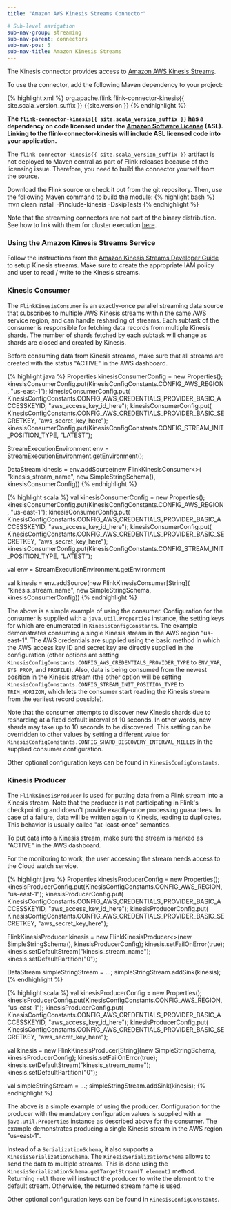 ```yaml
---
title: "Amazon AWS Kinesis Streams Connector"

# Sub-level navigation
sub-nav-group: streaming
sub-nav-parent: connectors
sub-nav-pos: 5
sub-nav-title: Amazon Kinesis Streams
---
```

<!--
Licensed to the Apache Software Foundation (ASF) under one
or more contributor license agreements.  See the NOTICE file
distributed with this work for additional information
regarding copyright ownership.  The ASF licenses this file
to you under the Apache License, Version 2.0 (the
"License"); you may not use this file except in compliance
with the License.  You may obtain a copy of the License at

  http://www.apache.org/licenses/LICENSE-2.0

Unless required by applicable law or agreed to in writing,
software distributed under the License is distributed on an
"AS IS" BASIS, WITHOUT WARRANTIES OR CONDITIONS OF ANY
KIND, either express or implied.  See the License for the
specific language governing permissions and limitations
under the License.
-->

The Kinesis connector provides access to [Amazon AWS Kinesis Streams](http://aws.amazon.com/kinesis/streams/). 

To use the connector, add the following Maven dependency to your project:

{% highlight xml %}
<dependency>
  <groupId>org.apache.flink</groupId>
  <artifactId>flink-connector-kinesis{{ site.scala_version_suffix }}</artifactId>
  <version>{{site.version }}</version>
</dependency>
{% endhighlight %}

**The `flink-connector-kinesis{{ site.scala_version_suffix }}` has a dependency on code licensed under the [Amazon Software License](https://aws.amazon.com/asl/) (ASL).
Linking to the flink-connector-kinesis will include ASL licensed code into your application.**

The `flink-connector-kinesis{{ site.scala_version_suffix }}` artifact is not deployed to Maven central as part of
Flink releases because of the licensing issue. Therefore, you need to build the connector yourself from the source.

Download the Flink source or check it out from the git repository. Then, use the following Maven command to build the module:
{% highlight bash %}
mvn clean install -Pinclude-kinesis -DskipTests
{% endhighlight %}



Note that the streaming connectors are not part of the binary distribution. 
See how to link with them for cluster execution [here]({{site.baseurl}}/apis/cluster_execution.html#linking-with-modules-not-contained-in-the-binary-distribution).

### Using the Amazon Kinesis Streams Service
Follow the instructions from the [Amazon Kinesis Streams Developer Guide](https://docs.aws.amazon.com/streams/latest/dev/learning-kinesis-module-one-create-stream.html)
to setup Kinesis streams. Make sure to create the appropriate IAM policy and user to read / write to the Kinesis streams.

### Kinesis Consumer

The `FlinkKinesisConsumer` is an exactly-once parallel streaming data source that subscribes to multiple AWS Kinesis
streams within the same AWS service region, and can handle resharding of streams. Each subtask of the consumer is
responsible for fetching data records from multiple Kinesis shards. The number of shards fetched by each subtask will
change as shards are closed and created by Kinesis.

Before consuming data from Kinesis streams, make sure that all streams are created with the status "ACTIVE" in the AWS dashboard.

<div class="codetabs" markdown="1">
<div data-lang="java" markdown="1">
{% highlight java %}
Properties kinesisConsumerConfig = new Properties();
kinesisConsumerConfig.put(KinesisConfigConstants.CONFIG_AWS_REGION, "us-east-1");
kinesisConsumerConfig.put(
    KinesisConfigConstants.CONFIG_AWS_CREDENTIALS_PROVIDER_BASIC_ACCESSKEYID,
    "aws_access_key_id_here");
kinesisConsumerConfig.put(
    KinesisConfigConstants.CONFIG_AWS_CREDENTIALS_PROVIDER_BASIC_SECRETKEY,
    "aws_secret_key_here");
kinesisConsumerConfig.put(KinesisConfigConstants.CONFIG_STREAM_INIT_POSITION_TYPE, "LATEST");

StreamExecutionEnvironment env = StreamExecutionEnvironment.getEnvironment();

DataStream<String> kinesis = env.addSource(new FlinkKinesisConsumer<>(
    "kinesis_stream_name", new SimpleStringSchema(), kinesisConsumerConfig))
{% endhighlight %}
</div>
<div data-lang="scala" markdown="1">
{% highlight scala %}
val kinesisConsumerConfig = new Properties();
kinesisConsumerConfig.put(KinesisConfigConstants.CONFIG_AWS_REGION, "us-east-1");
kinesisConsumerConfig.put(
    KinesisConfigConstants.CONFIG_AWS_CREDENTIALS_PROVIDER_BASIC_ACCESSKEYID,
    "aws_access_key_id_here");
kinesisConsumerConfig.put(
    KinesisConfigConstants.CONFIG_AWS_CREDENTIALS_PROVIDER_BASIC_SECRETKEY,
    "aws_secret_key_here");
kinesisConsumerConfig.put(KinesisConfigConstants.CONFIG_STREAM_INIT_POSITION_TYPE, "LATEST");

val env = StreamExecutionEnvironment.getEnvironment

val kinesis = env.addSource(new FlinkKinesisConsumer[String](
    "kinesis_stream_name", new SimpleStringSchema, kinesisConsumerConfig))
{% endhighlight %}
</div>
</div>

The above is a simple example of using the consumer. Configuration for the consumer is supplied with a `java.util.Properties`
instance, the setting keys for which are enumerated in `KinesisConfigConstants`. The example
demonstrates consuming a single Kinesis stream in the AWS region "us-east-1". The AWS credentials are supplied using the basic method in which
the AWS access key ID and secret key are directly supplied in the configuration (other options are setting
`KinesisConfigConstants.CONFIG_AWS_CREDENTIALS_PROVIDER_TYPE` to `ENV_VAR`, `SYS_PROP`, and `PROFILE`). Also, data is being consumed
from the newest position in the Kinesis stream (the other option will be setting `KinesisConfigConstants.CONFIG_STREAM_INIT_POSITION_TYPE`
to `TRIM_HORIZON`, which lets the consumer start reading the Kinesis stream from the earliest record possible).

Note that the consumer attempts to discover new Kinesis shards due to resharding at a fixed default interval of
10 seconds. In other words, new shards may take up to 10 seconds to be discovered. This setting can be overridden
to other values by setting a different value for `KinesisConfigConstants.CONFIG_SHARD_DISCOVERY_INTERVAL_MILLIS` in the
supplied consumer configuration.

Other optional configuration keys can be found in `KinesisConfigConstants`.

### Kinesis Producer

The `FlinkKinesisProducer` is used for putting data from a Flink stream into a Kinesis stream. Note that the producer is not participating in
Flink's checkpointing and doesn't provide exactly-once processing guarantees. In case of a failure, data will be written again
to Kinesis, leading to duplicates. This behavior is usually called "at-least-once" semantics.

To put data into a Kinesis stream, make sure the stream is marked as "ACTIVE" in the AWS dashboard.

For the monitoring to work, the user accessing the stream needs access to the Cloud watch service.

<div class="codetabs" markdown="1">
<div data-lang="java" markdown="1">
{% highlight java %}
Properties kinesisProducerConfig = new Properties();
kinesisProducerConfig.put(KinesisConfigConstants.CONFIG_AWS_REGION, "us-east-1");
kinesisProducerConfig.put(
    KinesisConfigConstants.CONFIG_AWS_CREDENTIALS_PROVIDER_BASIC_ACCESSKEYID,
    "aws_access_key_id_here");
kinesisProducerConfig.put(
    KinesisConfigConstants.CONFIG_AWS_CREDENTIALS_PROVIDER_BASIC_SECRETKEY,
    "aws_secret_key_here");

FlinkKinesisProducer<String> kinesis =
    new FlinkKinesisProducer<>(new SimpleStringSchema(), kinesisProducerConfig);
kinesis.setFailOnError(true);
kinesis.setDefaultStream("kinesis_stream_name");
kinesis.setDefaultPartition("0");

DataStream<String> simpleStringStream = ...;
simpleStringStream.addSink(kinesis);
{% endhighlight %}
</div>
<div data-lang="scala" markdown="1">
{% highlight scala %}
val kinesisProducerConfig = new Properties();
kinesisProducerConfig.put(KinesisConfigConstants.CONFIG_AWS_REGION, "us-east-1");
kinesisProducerConfig.put(
    KinesisConfigConstants.CONFIG_AWS_CREDENTIALS_PROVIDER_BASIC_ACCESSKEYID,
    "aws_access_key_id_here");
kinesisProducerConfig.put(
    KinesisConfigConstants.CONFIG_AWS_CREDENTIALS_PROVIDER_BASIC_SECRETKEY,
    "aws_secret_key_here");

val kinesis = new FlinkKinesisProducer[String](new SimpleStringSchema, kinesisProducerConfig);
kinesis.setFailOnError(true);
kinesis.setDefaultStream("kinesis_stream_name");
kinesis.setDefaultPartition("0");

val simpleStringStream = ...;
simpleStringStream.addSink(kinesis);
{% endhighlight %}
</div>
</div>

The above is a simple example of using the producer. Configuration for the producer with the mandatory configuration values is supplied with a `java.util.Properties`
instance as described above for the consumer. The example demonstrates producing a single Kinesis stream in the AWS region "us-east-1".

Instead of a `SerializationSchema`, it also supports a `KinesisSerializationSchema`. The `KinesisSerializationSchema` allows to send the data to multiple streams. This is 
done using the `KinesisSerializationSchema.getTargetStream(T element)` method. Returning `null` there will instruct the producer to write the element to the default stream.
Otherwise, the returned stream name is used.

Other optional configuration keys can be found in `KinesisConfigConstants`.
		
		

